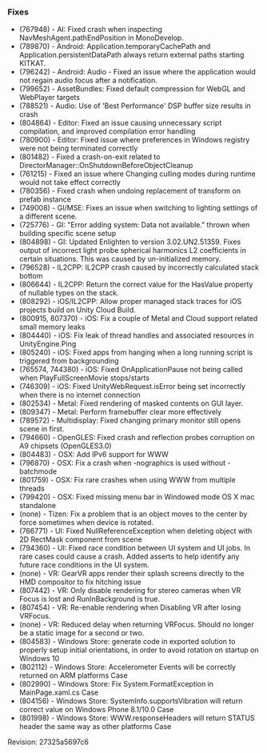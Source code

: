 ### Fixes

*   (767948) - AI: Fixed crash when inspecting NavMeshAgent.pathEndPosition in MonoDevelop.
*   (789870) - Android: Application.temporaryCachePath and Application.persistentDataPath always return external paths starting KITKAT.
*   (796242) - Android: Audio - Fixed an issue where the application would not regain audio focus after a notification.
*   (799652) - AssetBundles: Fixed default compression for WebGL and WebPlayer targets
*   (788521) - Audio: Use of 'Best Performance' DSP buffer size results in crash
*   (804864) - Editor: Fixed an issue causing unnecessary script compilation, and improved compilation error handling
*   (780900) - Editor: Fixed issue where preferences in Windows registry were not being terminated correctly
*   (801482) - Fixed a crash-on-exit related to DirectorManager::OnShutdownBeforeObjectCleanup
*   (761215) - Fixed an issue where Changing culling modes during runtime would not take effect correctly
*   (780356) - Fixed crash when undoing replacement of transform on prefab instance
*   (749008) - GI/MSE: Fixes an issue when switching to lighting settings of a different scene.
*   (725776) - GI: "Error adding system: Data not available." thrown when building specific scene setup
*   (804898) - GI: Updated Enlighten to version 3.02.UN2.51359. Fixes output of incorrect light probe spherical harmonics L2 coefficients in certain situations. This was caused by un-initialized memory.
*   (796528) - IL2CPP: IL2CPP crash caused by incorrectly calculated stack bottom
*   (806644) - IL2CPP: Return the correct value for the HasValue property of nullable types on the stack.
*   (808292) - iOS/IL2CPP: Allow proper managed stack traces for iOS projects build on Unity Cloud Build.
*   (800915, 807370) - iOS: Fix a couple of Metal and Cloud support related small memory leaks
*   (804440) - iOS: Fix leak of thread handles and associated resources in UnityEngine.Ping
*   (805240) - iOS: Fixed apps from hanging when a long running script is triggered from backgrounding
*   (765574, 744380) - iOS: Fixed OnApplicationPause not being called when PlayFullScreenMovie stops/starts
*   (746309) - iOS: Fixed UnityWebRequest.isError being set incorrectly when there is no internet connection
*   (802534) - Metal: Fixed rendering of masked contents on GUI layer.
*   (809347) - Metal: Perform framebuffer clear more effectively
*   (789572) - Multidisplay: Fixed changing primary monitor still opens scene in first.
*   (794660) - OpenGLES: Fixed crash and reflection probes corruption on A9 chipsets (OpenGLES3.0)
*   (804483) - OSX: Add IPv6 support for WWW
*   (796870) - OSX: Fix a crash when -nographics is used without -batchmode
*   (801759) - OSX: Fix rare crashes when using WWW from multiple threads
*   (799420) - OSX: Fixed missing menu bar in Windowed mode OS X mac standalone
*   (none) - Tizen: Fix a problem that is an object moves to the center by force sometimes when device is rotated.
*   (766771) - UI: Fixed NullReferenceException when deleting object with 2D RectMask component from scene
*   (794360) - UI: Fixed race condition between UI system and UI jobs. In rare cases could cause a crash. Added asserts to help identify any future race conditions in the UI system.
*   (none) - VR: GearVR apps render their splash screens directly to the HMD compositor to fix hitching issue
*   (807442) - VR: Only disable rendering for stereo cameras when VR Focus is lost and RunInBackground is true.
*   (807454) - VR: Re-enable rendering when Disabling VR after losing VRFocus.
*   (none) - VR: Reduced delay when returning VRFocus. Should no longer be a static image for a second or two.
*   (804583) - Windows Store: generate code in exported solution to properly setup initial orientations, in order to avoid rotation on startup on Windows 10
*   (802112) - Windows Store: Accelerometer Events will be correctly returned on ARM platforms Case
*   (802990) - Windows Store: Fix System.FormatException in MainPage.xaml.cs Case
*   (804156) - Windows Store: SystemInfo.supportsVibration will return correct value on Windows Phone 8.1/10.0 Case
*   (801998) - Windows Store: WWW.responseHeaders will return STATUS header the same way as other platforms Case

Revision: 27325a5697c6